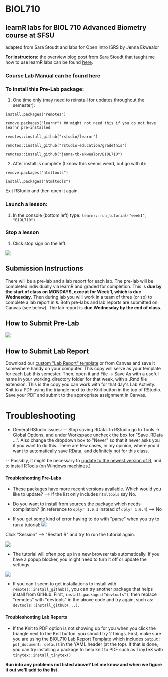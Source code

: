 # BIOL710
## learnR labs for BIOL 710 Advanced Biometry course at SFSU
adapted from Sara Stoudt and labs for Open Intro ISRS by Jenna Ekwealor

**For instructors:** the overview blog post from Sara Stoudt that taught me how to use learnR labs can be found [here](https://sastoudt.github.io/posts/2021-06-05-learnr-tutorials-intro-stat/).

### Course Lab Manual can be found [here](https://jenna-tb-ekwealor.github.io/Biostatistics_laboratory/index.html)

### To install this Pre-Lab package:

1. One time only (may need to reinstall for updates throughout the semester):

`install.packages("remotes")`

`remove.packages("learnr") ## might not need this if you do not have learnr pre-installed`

`remotes::install_github("rstudio/learnr")`

`remotes::install_github("rstudio-education/gradethis")`

`remotes::install_github("jenna-tb-ekwealor/BIOL710")`


2. After install is complete (I know this seems weird, but go with it):

```remove.packages("htmltools")```

```install.packages("htmltools")```

Exit RStudio and then open it again.


### Launch a lesson:

1. In the console (bottom left) type: `learnr::run_tutorial("week1", "BIOL710")`

### Stop a lesson 

1. Click stop sign on the left.

![](stop-tutorial.png)


## Submission Instructions

There will be a pre-lab and a lab report for each lab. The pre-lab will be completed individually via learnR and graded for completion. This is **due by the start of class on MONDAYS, except for Week 1, which is due Wednesday**. Then during lab you will work in a team of three (or so) to complete a lab report in `R`. Both pre-labs and lab reports are submitted on Canvas (see below). The lab report is **due Wednesday by the end of class**.


## How to Submit Pre-Lab

![](submit-tutorial.png)


## How to Submit Lab Report

Download our [custom "Lab Report" template](https://github.com/jenna-tb-ekwealor/Biostatistics_laboratory/blob/master/Materials/BIOL710_Lab_Report_Template.Rmd) or from Canvas and save it somewhere handy on your computer. 
This copy will serve as your template for each Lab this semester. 
Then, open it and File -> Save As with a useful name in your working_directory folder for that week, with a .Rmd file extension. 
This is the copy you can work with for that day's Lab Activity. 
Knit to a PDF using the triangle next to the Knit button in the top of RStudio. 
Save your PDF and submit to the appropriate assignment in Canvas. 

# Troubleshooting

- General RStudio issues: 
-- Stop saving RData. In RStudio go to Tools -> Global Options, and under Workspace uncheck the box for "Save .RData ...". Also change the dropdown box to "Never" so that it never asks you if you want to do this. There are few cases, in my opinion, where you'd want to automatically save RData, and definitely not for this class. 


-- Possibly, it might be necessary to [update to the newest version of R](https://cloud.r-project.org), and to install [RTools](https://www.google.com/search?client=safari&rls=en&q=rtools&ie=UTF-8&oe=UTF-8) (on Windows machines.)

#### Troubleshooting Pre-Labs

- These packages have more recent versions available. Which would you like to update? --> If the list only includes `htmltools` say No.

- Do you want to install from sources the package which needs compilation? (in reference to `dplyr 1.0.3` instead of `dplyr 1.0.4`) --> No 


- If you get some kind of error having to do with "parse" when you try to run a tutorial:
![](restartR.png) 

Click "Session" --> "Restart R" and try to run the tutorial again. 

![](restartR2.png) 

- The tutorial will often pop up in a new browser tab automatically. If you have a popup blocker, you might need to turn it off or update the settings.

![](popups.png) 

- If you can't seem to get installations to install with ```remotes::install_github()```, you can try another package that helps install from GitHub. 
First, ```install.packages("devtools")```, then replace "remotes" with "devtools" in the above code and try again, such as: ```devtools::install_github(...)```.


#### Troubleshooting Lab Reports

- If the Knit to PDF option is not showing up for you when you click the triangle next to the Knit button, you should try 2 things. 
First, make sure you are using the [BIOL710 Lab Report Template](https://github.com/jenna-tb-ekwealor/Biostatistics_laboratory/blob/master/Materials/BIOL710_Lab_Report_Template.Rmd) which includes ```output:
  pdf_document: default``` in the YAML header (at the top). If that is done, you can try installing a package to help knit to PDF such as TinyTeX with ```tinytex::install_tinytex()```
  

**Run into any problems not listed above? Let me know and when we figure it out we'll add to the list.**



